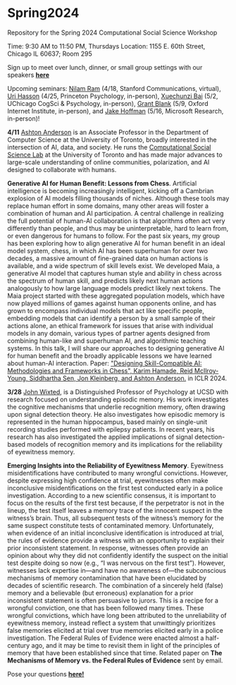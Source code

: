 # Spring2024
Repository for the Spring 2024 Computational Social Science Workshop

Time: 9:30 AM to 11:50 PM, Thursdays
Location: 1155 E. 60th Street, Chicago IL 60637; Room 295

Sign up to meet over lunch, dinner, or small group settings with our speakers [**here**](https://docs.google.com/spreadsheets/d/18tySJ3FJ8zT8Sh8JW6SixkFsZCOMSZOqru8kVEzVQwo/edit?usp=sharing)

Upcoming seminars: [Nilam Ram](https://profiles.stanford.edu/nilam-ram) (4/18, Stanford Communications, virtual), [Uri Hasson](https://psychology.princeton.edu/people/uri-hasson) (4/25, Princeton Psychology, in-person), [Xuechunzi Bai](https://www.xuechunzibai.com/) (5/2, UChicago CogSci & Psychology, in-person),	[Grant Blank](https://www.oii.ox.ac.uk/people/profiles/grant-blank/) (5/9, Oxford Internet Institute, in-person), and [Jake Hoffman](https://www.microsoft.com/en-us/research/people/jmh/) (5/16, Microsoft Research, in-person)!

**4/11** [Ashton Anderson](https://www.cs.toronto.edu/~ashton/) is an Associate Professor in the Department of Computer Science at the University of Toronto, broadly interested in the intersection of AI, data, and society. He runs the [Computational Social Science Lab](https://csslab.cs.toronto.edu/) at the University of Toronto and has made major advances to large-scale understanding of online communities, polarization, and AI designed to collaborate with humans.

**Generative AI for Human Benefit: Lessons from Chess**. Artificial intelligence is becoming increasingly intelligent, kicking off a Cambrian explosion of AI models filling thousands of niches. Although these tools may replace human effort in some domains, many other areas will foster a combination of human and AI participation. A central challenge in realizing the full potential of human-AI collaboration is that algorithms often act very differently than people, and thus may be uninterpretable, hard to learn from, or even dangerous for humans to follow. For the past six years, my group has been exploring how to align generative AI for human benefit in an ideal model system, chess, in which AI has been superhuman for over two decades, a massive amount of fine-grained data on human actions is available, and a wide spectrum of skill levels exist. We developed Maia, a generative AI model that captures human style and ability in chess across the spectrum of human skill, and predicts likely next human actions analogously to how large language models predict likely next tokens. The Maia project started with these aggregated population models, which have now played millions of games against human opponents online, and has grown to encompass individual models that act like specific people, embedding models that can identify a person by a small sample of their actions alone, an ethical framework for issues that arise with individual models in any domain, various types of partner agents designed from combining human-like and superhuman AI, and algorithmic teaching systems. In this talk, I will share our approaches to designing generative AI for human benefit and the broadly applicable lessons we have learned about human-AI interaction. Paper: ["Designing Skill-Compatible AI: Methodologies and Frameworks in Chess", Karim Hamade, Reid McIlroy-Young, Siddhartha Sen, Jon Kleinberg, and Ashton Anderson.](https://urldefense.com/v3/__https://www.cs.toronto.edu/*ashton/pubs/maia-partner-iclr24.pdf__;fg!!BpyFHLRN4TMTrA!5ggUKNc5qX0BM3wzdSdqoyryrug_ikaRob9TYpuygrh-tiCNwSPtgekQKn8D86xZbcdCn85Ro5otlccayN9yQIw$) in ICLR 2024.

**3/28** [John Wixted](https://psychology.ucsd.edu/people/profiles/jwixted.html), is a Distinguished Professor of Psychology at UCSD with research focused on understanding episodic memory. His work investigates the cognitive mechanisms that underlie recognition memory, often drawing upon signal detection theory. He also investigates how episodic memory is represented in the human hippocampus, based mainly on single-unit recording studies performed with epilepsy patients. In recent years, his research has also investigated the applied implications of signal detection-based models of recognition memory and its implications for the reliability of eyewitness memory.

**Emerging Insights into the Reliability of Eyewitness Memory**. Eyewitness misidentifications have contributed to many wrongful convictions. However, despite expressing high confidence at trial, eyewitnesses often make inconclusive misidentifications on the first test conducted early in a police investigation. According to a new scientific consensus, it is important to focus on the results of the first test because, if the perpetrator is not in the lineup, the test itself leaves a memory trace of the innocent suspect in the witness’s brain. Thus, all subsequent tests of the witness’s memory for the same suspect constitute tests of contaminated memory. Unfortunately, when evidence of an initial inconclusive identification is introduced at trial, the rules of evidence provide a witness with an opportunity to explain their prior inconsistent statement. In response, witnesses often provide an opinion about why they did not confidently identify the suspect on the initial test despite doing so now (e.g., “I was nervous on the first test”). However, witnesses lack expertise in—and have no awareness of—the subconscious mechanisms of memory contamination that have been elucidated by decades of scientific research. The combination of a sincerely held (false) memory and a believable (but erroneous) explanation for a prior inconsistent statement is often persuasive to jurors. This is a recipe for a wrongful conviction, one that has been followed many times. These wrongful convictions, which have long been attributed to the unreliability of eyewitness memory, instead reflect a system that unwittingly prioritizes false memories elicited at trial over true memories elicited early in a police investigation. The Federal Rules of Evidence were enacted almost a half-century ago, and it may be time to revisit them in light of the principles of memory that have been established since that time. Related paper on **The Mechanisms of Memory vs. the Federal Rules of Evidence** sent by email.

Pose your questions [**here!**](https://github.com/uchicago-computation-workshop/Spring2024/issues/1)
